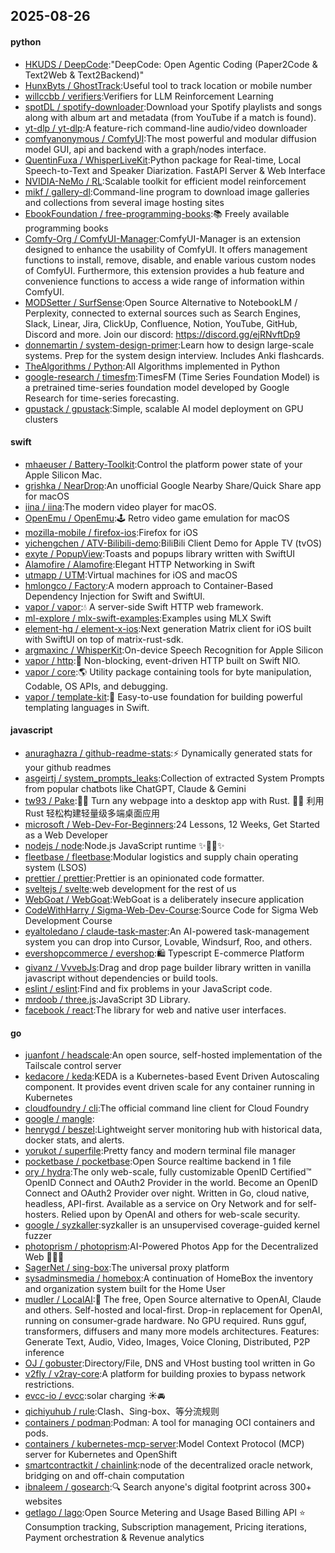 ## 2025-08-26

#### python
* [HKUDS / DeepCode](https://github.com/HKUDS/DeepCode):"DeepCode: Open Agentic Coding (Paper2Code & Text2Web & Text2Backend)"
* [HunxByts / GhostTrack](https://github.com/HunxByts/GhostTrack):Useful tool to track location or mobile number
* [willccbb / verifiers](https://github.com/willccbb/verifiers):Verifiers for LLM Reinforcement Learning
* [spotDL / spotify-downloader](https://github.com/spotDL/spotify-downloader):Download your Spotify playlists and songs along with album art and metadata (from YouTube if a match is found).
* [yt-dlp / yt-dlp](https://github.com/yt-dlp/yt-dlp):A feature-rich command-line audio/video downloader
* [comfyanonymous / ComfyUI](https://github.com/comfyanonymous/ComfyUI):The most powerful and modular diffusion model GUI, api and backend with a graph/nodes interface.
* [QuentinFuxa / WhisperLiveKit](https://github.com/QuentinFuxa/WhisperLiveKit):Python package for Real-time, Local Speech-to-Text and Speaker Diarization. FastAPI Server & Web Interface
* [NVIDIA-NeMo / RL](https://github.com/NVIDIA-NeMo/RL):Scalable toolkit for efficient model reinforcement
* [mikf / gallery-dl](https://github.com/mikf/gallery-dl):Command-line program to download image galleries and collections from several image hosting sites
* [EbookFoundation / free-programming-books](https://github.com/EbookFoundation/free-programming-books):📚 Freely available programming books
* [Comfy-Org / ComfyUI-Manager](https://github.com/Comfy-Org/ComfyUI-Manager):ComfyUI-Manager is an extension designed to enhance the usability of ComfyUI. It offers management functions to install, remove, disable, and enable various custom nodes of ComfyUI. Furthermore, this extension provides a hub feature and convenience functions to access a wide range of information within ComfyUI.
* [MODSetter / SurfSense](https://github.com/MODSetter/SurfSense):Open Source Alternative to NotebookLM / Perplexity, connected to external sources such as Search Engines, Slack, Linear, Jira, ClickUp, Confluence, Notion, YouTube, GitHub, Discord and more. Join our discord: https://discord.gg/ejRNvftDp9
* [donnemartin / system-design-primer](https://github.com/donnemartin/system-design-primer):Learn how to design large-scale systems. Prep for the system design interview. Includes Anki flashcards.
* [TheAlgorithms / Python](https://github.com/TheAlgorithms/Python):All Algorithms implemented in Python
* [google-research / timesfm](https://github.com/google-research/timesfm):TimesFM (Time Series Foundation Model) is a pretrained time-series foundation model developed by Google Research for time-series forecasting.
* [gpustack / gpustack](https://github.com/gpustack/gpustack):Simple, scalable AI model deployment on GPU clusters

#### swift
* [mhaeuser / Battery-Toolkit](https://github.com/mhaeuser/Battery-Toolkit):Control the platform power state of your Apple Silicon Mac.
* [grishka / NearDrop](https://github.com/grishka/NearDrop):An unofficial Google Nearby Share/Quick Share app for macOS
* [iina / iina](https://github.com/iina/iina):The modern video player for macOS.
* [OpenEmu / OpenEmu](https://github.com/OpenEmu/OpenEmu):🕹 Retro video game emulation for macOS
* [mozilla-mobile / firefox-ios](https://github.com/mozilla-mobile/firefox-ios):Firefox for iOS
* [yichengchen / ATV-Bilibili-demo](https://github.com/yichengchen/ATV-Bilibili-demo):BiliBili Client Demo for Apple TV (tvOS)
* [exyte / PopupView](https://github.com/exyte/PopupView):Toasts and popups library written with SwiftUI
* [Alamofire / Alamofire](https://github.com/Alamofire/Alamofire):Elegant HTTP Networking in Swift
* [utmapp / UTM](https://github.com/utmapp/UTM):Virtual machines for iOS and macOS
* [hmlongco / Factory](https://github.com/hmlongco/Factory):A modern approach to Container-Based Dependency Injection for Swift and SwiftUI.
* [vapor / vapor](https://github.com/vapor/vapor):💧 A server-side Swift HTTP web framework.
* [ml-explore / mlx-swift-examples](https://github.com/ml-explore/mlx-swift-examples):Examples using MLX Swift
* [element-hq / element-x-ios](https://github.com/element-hq/element-x-ios):Next generation Matrix client for iOS built with SwiftUI on top of matrix-rust-sdk.
* [argmaxinc / WhisperKit](https://github.com/argmaxinc/WhisperKit):On-device Speech Recognition for Apple Silicon
* [vapor / http](https://github.com/vapor/http):🚀 Non-blocking, event-driven HTTP built on Swift NIO.
* [vapor / core](https://github.com/vapor/core):🌎 Utility package containing tools for byte manipulation, Codable, OS APIs, and debugging.
* [vapor / template-kit](https://github.com/vapor/template-kit):📄 Easy-to-use foundation for building powerful templating languages in Swift.

#### javascript
* [anuraghazra / github-readme-stats](https://github.com/anuraghazra/github-readme-stats):⚡ Dynamically generated stats for your github readmes
* [asgeirtj / system_prompts_leaks](https://github.com/asgeirtj/system_prompts_leaks):Collection of extracted System Prompts from popular chatbots like ChatGPT, Claude & Gemini
* [tw93 / Pake](https://github.com/tw93/Pake):🤱🏻 Turn any webpage into a desktop app with Rust. 🤱🏻 利用 Rust 轻松构建轻量级多端桌面应用
* [microsoft / Web-Dev-For-Beginners](https://github.com/microsoft/Web-Dev-For-Beginners):24 Lessons, 12 Weeks, Get Started as a Web Developer
* [nodejs / node](https://github.com/nodejs/node):Node.js JavaScript runtime ✨🐢🚀✨
* [fleetbase / fleetbase](https://github.com/fleetbase/fleetbase):Modular logistics and supply chain operating system (LSOS)
* [prettier / prettier](https://github.com/prettier/prettier):Prettier is an opinionated code formatter.
* [sveltejs / svelte](https://github.com/sveltejs/svelte):web development for the rest of us
* [WebGoat / WebGoat](https://github.com/WebGoat/WebGoat):WebGoat is a deliberately insecure application
* [CodeWithHarry / Sigma-Web-Dev-Course](https://github.com/CodeWithHarry/Sigma-Web-Dev-Course):Source Code for Sigma Web Development Course
* [eyaltoledano / claude-task-master](https://github.com/eyaltoledano/claude-task-master):An AI-powered task-management system you can drop into Cursor, Lovable, Windsurf, Roo, and others.
* [evershopcommerce / evershop](https://github.com/evershopcommerce/evershop):🛍️ Typescript E-commerce Platform
* [givanz / VvvebJs](https://github.com/givanz/VvvebJs):Drag and drop page builder library written in vanilla javascript without dependencies or build tools.
* [eslint / eslint](https://github.com/eslint/eslint):Find and fix problems in your JavaScript code.
* [mrdoob / three.js](https://github.com/mrdoob/three.js):JavaScript 3D Library.
* [facebook / react](https://github.com/facebook/react):The library for web and native user interfaces.

#### go
* [juanfont / headscale](https://github.com/juanfont/headscale):An open source, self-hosted implementation of the Tailscale control server
* [kedacore / keda](https://github.com/kedacore/keda):KEDA is a Kubernetes-based Event Driven Autoscaling component. It provides event driven scale for any container running in Kubernetes
* [cloudfoundry / cli](https://github.com/cloudfoundry/cli):The official command line client for Cloud Foundry
* [google / mangle](https://github.com/google/mangle):
* [henrygd / beszel](https://github.com/henrygd/beszel):Lightweight server monitoring hub with historical data, docker stats, and alerts.
* [yorukot / superfile](https://github.com/yorukot/superfile):Pretty fancy and modern terminal file manager
* [pocketbase / pocketbase](https://github.com/pocketbase/pocketbase):Open Source realtime backend in 1 file
* [ory / hydra](https://github.com/ory/hydra):The only web-scale, fully customizable OpenID Certified™ OpenID Connect and OAuth2 Provider in the world. Become an OpenID Connect and OAuth2 Provider over night. Written in Go, cloud native, headless, API-first. Available as a service on Ory Network and for self-hosters. Relied upon by OpenAI and others for web-scale security.
* [google / syzkaller](https://github.com/google/syzkaller):syzkaller is an unsupervised coverage-guided kernel fuzzer
* [photoprism / photoprism](https://github.com/photoprism/photoprism):AI-Powered Photos App for the Decentralized Web 🌈💎✨
* [SagerNet / sing-box](https://github.com/SagerNet/sing-box):The universal proxy platform
* [sysadminsmedia / homebox](https://github.com/sysadminsmedia/homebox):A continuation of HomeBox the inventory and organization system built for the Home User
* [mudler / LocalAI](https://github.com/mudler/LocalAI):🤖 The free, Open Source alternative to OpenAI, Claude and others. Self-hosted and local-first. Drop-in replacement for OpenAI, running on consumer-grade hardware. No GPU required. Runs gguf, transformers, diffusers and many more models architectures. Features: Generate Text, Audio, Video, Images, Voice Cloning, Distributed, P2P inference
* [OJ / gobuster](https://github.com/OJ/gobuster):Directory/File, DNS and VHost busting tool written in Go
* [v2fly / v2ray-core](https://github.com/v2fly/v2ray-core):A platform for building proxies to bypass network restrictions.
* [evcc-io / evcc](https://github.com/evcc-io/evcc):solar charging ☀️🚘
* [qichiyuhub / rule](https://github.com/qichiyuhub/rule):Clash、Sing-box、等分流规则
* [containers / podman](https://github.com/containers/podman):Podman: A tool for managing OCI containers and pods.
* [containers / kubernetes-mcp-server](https://github.com/containers/kubernetes-mcp-server):Model Context Protocol (MCP) server for Kubernetes and OpenShift
* [smartcontractkit / chainlink](https://github.com/smartcontractkit/chainlink):node of the decentralized oracle network, bridging on and off-chain computation
* [ibnaleem / gosearch](https://github.com/ibnaleem/gosearch):🔍 Search anyone's digital footprint across 300+ websites
* [getlago / lago](https://github.com/getlago/lago):Open Source Metering and Usage Based Billing API ⭐️ Consumption tracking, Subscription management, Pricing iterations, Payment orchestration & Revenue analytics
